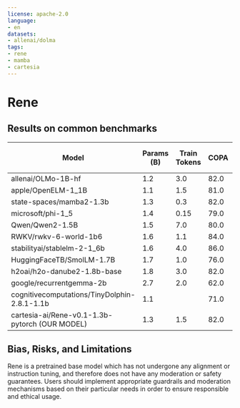 ```yaml
---
license: apache-2.0
language:
- en
datasets:
- allenai/dolma
tags:
- rene
- mamba
- cartesia
---
```


# Rene

## Results on common benchmarks
| Model                                          | Params (B) | Train Tokens | COPA | HellaSwag | MMLU (5-shot) | PIQA | ARC-e | ARC-c | WinoGrande | OpenBookQA | Average |
|------------------------------------------------|------------|--------------|------|-----------|---------------|------|-------|-------|------------|------------|---------|
| allenai/OLMo-1B-hf                             | 1.2        | 3.0          | 82.0 | 62.9      | 26.2          | 75.1 | 57.4  | 31.1  | 60.0       | 36.2       | 53.9    |
| apple/OpenELM-1\_1B                            | 1.1        | 1.5          | 81.0 | 64.8      | 27.1          | 75.6 | 55.4  | 32.3  | 61.9       | 36.2       | 54.3    |
| state-spaces/mamba2-1.3b                       | 1.3        | 0.3          | 82.0 | 60.0      | 25.8          | 73.7 | 64.2  | 33.3  | 61.0       | 37.8       | 54.7    |
| microsoft/phi-1\_5                             | 1.4        | 0.15         | 79.0 | 62.6      | 42.5          | 75.5 | 73.2  | 48.0  | 72.8       | 48.0       | 62.7    |
| Qwen/Qwen2-1.5B                                | 1.5        | 7.0          | 80.0 | 65.4      | 56.0          | 75.5 | 60.4  | 35.0  | 65.8       | 36.4       | 59.3    |
| RWKV/rwkv-6-world-1b6                          | 1.6        | 1.1          | 84.0 | 58.3      | 25.9          | 73.5 | 56.7  | 34.1  | 60.0       | 37.4       | 53.7    |
| stabilityai/stablelm-2-1\_6b                   | 1.6        | 4.0          | 86.0 | 69.0      | 38.1          | 76.7 | 68.1  | 38.9  | 63.6       | 38.8       | 59.9    |
| HuggingFaceTB/SmolLM-1.7B                      | 1.7        | 1.0          | 76.0 | 65.8      | 29.9          | 76.1 | 73.5  | 46.4  | 60.9       | 42.0       | 58.8    |
| h2oai/h2o-danube2-1.8b-base                    | 1.8        | 3.0          | 82.0 | 72.4      | 39.9          | 77.3 | 69.0  | 39.9  | 63.9       | 41.4       | 60.7    |
| google/recurrentgemma-2b                       | 2.7        | 2.0          | 62.0 | 61.8      | 32.3          | 68.8 | 46.4  | 29.9  | 57.1       | 29.0       | 48.4    |
| cognitivecomputations/TinyDolphin-2.8.1-1.1b   | 1.1        |              | 71.0 | 59.9      | 25.7          | 73.1 | 55.8  | 33.0  | 59.7       | 36.6       | 51.9    |
| cartesia-ai/Rene-v0.1-1.3b-pytorch (OUR MODEL) | 1.3        | 1.5          | 82.0 | 69.4      | 32.6          | 77.5 | 61.7  | 34.4  | 62.9       | 39.2       | 57.5    |

## Bias, Risks, and Limitations
Rene is a pretrained base model which has not undergone any alignment or instruction tuning, and therefore does not have any moderation or safety guarantees. Users should implement appropriate guardrails and moderation mechanisms based on their particular needs in order to ensure responsible and ethical usage.
